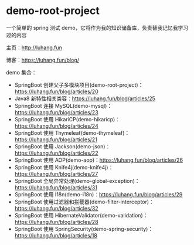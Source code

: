 # demo-root-project
一个简单的 spring 测试 demo，它将作为我的知识储备库，负责替我记忆我学习过的内容

主页：http://luhang.fun

博客：https://luhang.fun/blog/

demo 集合：
- SpringBoot 创建父子多模块项目(demo-root-project)：https://luhang.fun/blog/articles/20
- Java8 新特性相关类容：https://luhang.fun/blog/articles/25
- SpringBoot 连接 MySQL(demo-mysql)：https://luhang.fun/blog/articles/23
- SpringBoot 使用 HikariCP(demo-hikaricp)：https://luhang.fun/blog/articles/24
- SpringBoot 使用 Thymeleaf(demo-thymeleaf)：https://luhang.fun/blog/articles/21
- SpringBoot 使用 Jackson(demo-json)：https://luhang.fun/blog/articles/22
- SpringBoot 使用 AOP(demo-aop)：https://luhang.fun/blog/articles/26
- SpringBoot 使用 Knife4j(demo-knife4j)：https://luhang.fun/blog/articles/27
- SpringBoot 全局异常处理(demo-global-exception)：https://luhang.fun/blog/articles/31
- SpringBoot 使用 I18n(demo-i18n)：https://luhang.fun/blog/articles/29
- SpringBoot 使用过滤器和拦截器(demo-filter-interceptor)：https://luhang.fun/blog/articles/32
- SpringBoot 使用 HibernateValidator(demo-validation)：https://luhang.fun/blog/articles/28
- SpringBoot 使用 SpringSecurity(demo-spring-security)：https://luhang.fun/blog/articles/18